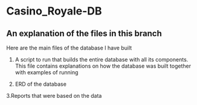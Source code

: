# Casino_Royale-DB


## An explanation of the files in this branch

Here are the main files of the database I have built

1. A script to run that builds the entire database with all its components.  
   This file contains explanations on how the database was built together with examples of running

2. ERD of the database

3.Reports that were based on the data
